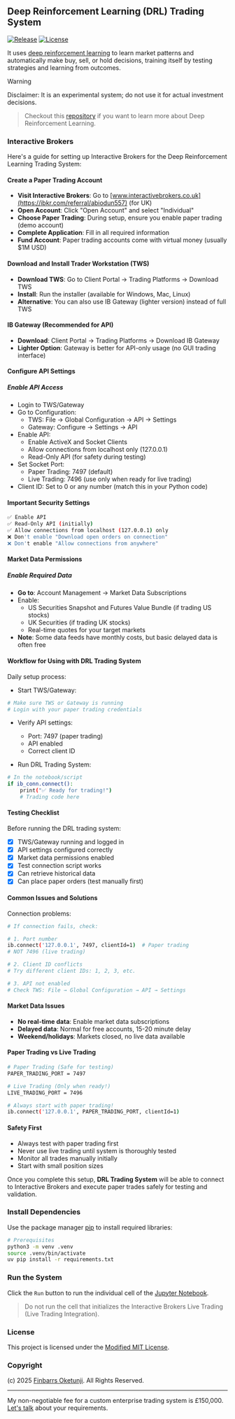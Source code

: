 ## Deep Reinforcement Learning (DRL) Trading System

[![Release](https://img.shields.io/github/release/0xnu/drl-ts.svg)](https://github.com/0xnu/drl-ts/releases/latest)
[![License](https://img.shields.io/badge/License-Modified_MIT-f5de53?&color=f5de53)](/LICENSE)

It uses [deep reinforcement learning](https://en.wikipedia.org/wiki/Deep_reinforcement_learning) to learn market patterns and automatically make buy, sell, or hold decisions, training itself by testing strategies and learning from outcomes.

> [!WARNING]
> Disclaimer: It is an experimental system; do not use it for actual investment decisions.

> Checkout this [repository](https://github.com/0xnu/deep-reinforcement-learning) if you want to learn more about Deep Reinforcement Learning.

### Interactive Brokers

Here's a guide for setting up Interactive Brokers for the Deep Reinforcement Learning Trading System:

#### Create a Paper Trading Account

+ **Visit Interactive Brokers**: Go to [www.interactivebrokers.co.uk](https://ibkr.com/referral/abiodun557) (for UK)
+ **Open Account**: Click "Open Account" and select "Individual"
+ **Choose Paper Trading**: During setup, ensure you enable paper trading (demo account)
+ **Complete Application**: Fill in all required information
+ **Fund Account**: Paper trading accounts come with virtual money (usually $1M USD)

#### Download and Install Trader Workstation (TWS)

+ **Download TWS**: Go to Client Portal → Trading Platforms → Download TWS
+ **Install**: Run the installer (available for Windows, Mac, Linux)
+ **Alternative**: You can also use IB Gateway (lighter version) instead of full TWS

#### IB Gateway (Recommended for API)

+ **Download**: Client Portal → Trading Platforms → Download IB Gateway
+ **Lighter Option**: Gateway is better for API-only usage (no GUI trading interface)

#### Configure API Settings

##### Enable API Access

+ Login to TWS/Gateway
+ Go to Configuration:
    + TWS: File → Global Configuration → API → Settings
    + Gateway: Configure → Settings → API
+ Enable API:
    + Enable ActiveX and Socket Clients
    + Allow connections from localhost only (127.0.0.1)
    + Read-Only API (for safety during testing)
+ Set Socket Port:
    + Paper Trading: 7497 (default)
    + Live Trading: 7496 (use only when ready for live trading)
+ Client ID: Set to 0 or any number (match this in your Python code)

#### Important Security Settings

```sh
✅ Enable API
✅ Read-Only API (initially)
✅ Allow connections from localhost (127.0.0.1) only
❌ Don't enable "Download open orders on connection"
❌ Don't enable "Allow connections from anywhere"
```

#### Market Data Permissions

##### Enable Required Data

+ **Go to**: Account Management → Market Data Subscriptions
+ Enable:
    + US Securities Snapshot and Futures Value Bundle (if trading US stocks)
    + UK Securities (if trading UK stocks)
    + Real-time quotes for your target markets
+ **Note**: Some data feeds have monthly costs, but basic delayed data is often free

#### Workflow for Using with DRL Trading System

Daily setup process:

+ Start TWS/Gateway:

```sh
# Make sure TWS or Gateway is running
# Login with your paper trading credentials
```

+ Verify API settings:
    + Port: 7497 (paper trading)
    + API enabled
    + Correct client ID

+ Run DRL Trading System:

```sh
# In the notebook/script
if ib_conn.connect():
    print("✅ Ready for trading!")
    # Trading code here
```

#### Testing Checklist

Before running the DRL trading system:

- [x] TWS/Gateway running and logged in
- [x] API settings configured correctly
- [x] Market data permissions enabled
- [x] Test connection script works
- [x] Can retrieve historical data
- [x] Can place paper orders (test manually first)

#### Common Issues and Solutions

Connection problems:

```sh
# If connection fails, check:

# 1. Port number
ib.connect('127.0.0.1', 7497, clientId=1)  # Paper trading
# NOT 7496 (live trading)

# 2. Client ID conflicts
# Try different client IDs: 1, 2, 3, etc.

# 3. API not enabled
# Check TWS: File → Global Configuration → API → Settings
```

#### Market Data Issues

+ **No real-time data**: Enable market data subscriptions
+ **Delayed data**: Normal for free accounts, 15-20 minute delay
+ **Weekend/holidays**: Markets closed, no live data available

#### Paper Trading vs Live Trading

```sh
# Paper Trading (Safe for testing)
PAPER_TRADING_PORT = 7497

# Live Trading (Only when ready!)
LIVE_TRADING_PORT = 7496

# Always start with paper trading!
ib.connect('127.0.0.1', PAPER_TRADING_PORT, clientId=1)
```

#### Safety First

+ Always test with paper trading first
+ Never use live trading until system is thoroughly tested
+ Monitor all trades manually initially
+ Start with small position sizes

Once you complete this setup, **DRL Trading System** will be able to connect to Interactive Brokers and execute paper trades safely for testing and validation.

### Install Dependencies

Use the package manager [pip](https://pip.pypa.io/en/stable/) to install required libraries:

```sh
# Prerequisites
python3 -m venv .venv
source .venv/bin/activate
uv pip install -r requirements.txt
```

### Run the System

Click the `Run` button to run the individual cell of the [Jupyter Notebook](./drl-ts.ipynb).

> Do not run the cell that initializes the Interactive Brokers Live Trading (Live Trading Integration).

### License

This project is licensed under the [Modified MIT License](./LICENSE).

### Copyright

(c) 2025 [Finbarrs Oketunji](https://finbarrs.eu). All Rights Reserved.

---

My non-negotiable fee for a custom enterprise trading system is £150,000. [Let's talk](mailto:f+trading@finbarrs.eu) about your requirements.